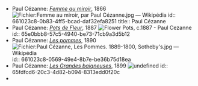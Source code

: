 - Paul Cézanne: [*Femme au miroir*](https://www.musee-orsay.fr/fr/oeuvres/femme-au-miroir-16333), 1866 ![Fichier:Femme au miroir, par Paul Cézanne.jpg — Wikipédia](https://upload.wikimedia.org/wikipedia/commons/thumb/e/e8/Femme_au_miroir%2C_par_Paul_C%C3%A9zanne.jpg/638px-Femme_au_miroir%2C_par_Paul_C%C3%A9zanne.jpg)
  id:: 661023c8-0b83-4ff5-bcad-daf32efa8251
  title:: Paul Cézanne
- Paul Cézanne: [*Pots de Fleur*](https://www.wikiart.org/en/paul-cezanne/flower-pots), 1887 ![Flower Pots, c.1887 - Paul Cezanne](https://uploads4.wikiart.org/images/paul-cezanne/flower-pots.jpg!Large.jpg)
  id:: 65e0bbb8-57c5-4940-be73-71cb9a3d5b12
- Paul Cézanne: [*Les pommes*](https://www.wikiart.org/fr/paul-cezanne/nature-morte-aux-pommes-1890#:~:text=La%20Nature%20morte%20aux%20pommes,ce%20tableau%20sur%20fond%20bleu.), 1890 ![Fichier:Paul Cézanne, Les Pommes. 1889-1800, Sotheby's.jpg — Wikipédia](https://upload.wikimedia.org/wikipedia/commons/c/c9/Paul_C%C3%A9zanne%2C_Les_Pommes._1889-1800%2C_Sotheby%27s.jpg)
  id:: 661023c8-0569-49e4-8b7e-be36b75d18ea
- Paul Cézanne: [*Les Grandes baigneuses*](https://fr.wikipedia.org/wiki/Les_Grandes_Baigneuses_%28C%C3%A9zanne%29), 1899 ![undefined](https://upload.wikimedia.org/wikipedia/commons/thumb/5/5d/Les_Grandes_Baigneuses%2C_par_Paul_C%C3%A9zanne%2C_Yorck.jpg/1024px-Les_Grandes_Baigneuses%2C_par_Paul_C%C3%A9zanne%2C_Yorck.jpg)
  id:: 65fdfcd6-20c3-4d82-b094-8313edd0f20c
-